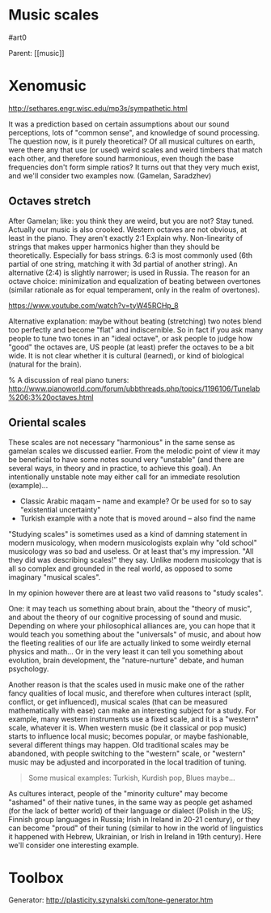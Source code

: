 # Music scales

#art0

Parent: [[music]]

# Xenomusic

http://sethares.engr.wisc.edu/mp3s/sympathetic.html

It was a prediction based on certain assumptions about our sound perceptions, lots of "common sense", and knowledge of sound processing. The question now, is it purely theoretical? Of all musical cultures on earth, were there any that use (or used) weird scales and weird timbers that match each other, and therefore sound harmonious, even though the base frequencies don't form simple ratios?
It turns out that they very  much exist, and we'll consider two examples now. (Gamelan, Saradzhev)

## Octaves stretch
After Gamelan; like: you think they are weird, but you are not? Stay tuned. Actually our music is also crooked. Western octaves are not obvious, at least in the piano. They aren't exactly 2:1
Explain why. Non-linearity of strings that makes upper harmonics higher than they should be theoretically. Especially for bass strings. 6:3 is most commonly used (6th partial of one string, matching it with 3d partial of another string). An alternative (2:4) is slightly narrower; is used in Russia. The reason for an octave choice: minimization and equalization of beating between overtones (similar rationale as for equal temperament, only in the realm of overtones).

https://www.youtube.com/watch?v=tyW45RCHp_8

Alternative explanation: maybe without beating (stretching) two notes blend too perfectly and become "flat" and indiscernible. So in fact if you ask many people to tune two tones in an "ideal octave", or ask people to judge how "good" the octaves are, US people (at least) prefer the octaves to be a bit wide. It is not clear whether it is cultural (learned), or kind of biological (natural for the brain).

% A discussion of real piano tuners: 
http://www.pianoworld.com/forum/ubbthreads.php/topics/1196106/Tunelab%206:3%20octaves.html

## Oriental scales

These scales are not necessary "harmonious" in the same sense as gamelan scales we discussed earlier. From the melodic point of view it may be beneficial to have some notes sound very "unstable" (and there are several ways, in theory and in practice, to achieve this goal). An intentionally unstable note may either call for an immediate resolution (example)…
* Classic Arabic maqam – name and example?
Or be used for so to say "existential uncertainty"
* Turkish example with a note that is moved around – also find the name

"Studying scales" is sometimes used as a kind of damning statement in modern musicology, when modern musicologists explain why "old school" musicology was so bad and useless. Or at least that's my impression. "All they did was describing scales!" they say. Unlike modern musicology that is all so complex and grounded in the real world, as opposed to some imaginary "musical scales".

In my opinion however there are at least two valid reasons to "study scales".

One: it may teach us something about brain, about the "theory of music", and about the theory of our cognitive processing of sound and music. Depending on where your philosophical alliances are, you can hope that it would teach you something about the "universals" of music, and about how the fleeting realities of our life are actually linked to some weirdly eternal physics and math… Or in the very least it can tell you something about evolution, brain development, the "nature-nurture" debate, and human psychology.

Another reason is that the scales used in music make one of the rather fancy qualities of local music, and therefore when cultures interact (split, conflict, or get influenced), musical scales (that can be measured mathematically with ease) can make an interesting subject for a study. For example, many western instruments use a fixed scale, and it is a "western" scale, whatever it is. When western music (be it classical or pop music) starts to influence local music; becomes popular, or maybe fashionable, several different things may happen. Old traditional scales may be abandoned, with people switching to the "western" scale, or "western" music may be adjusted and incorporated in the local tradition of tuning. 

> Some musical examples: Turkish, Kurdish pop, Blues maybe…

As cultures interact, people of the "minority culture" may become "ashamed" of their native tunes, in the same way as people get ashamed (for the lack of better world) of their language or dialect (Polish in the US; Finnish group languages in Russia; Irish in Ireland in 20-21 century), or they can become "proud" of their tuning (similar to how in the world of linguistics it happened with Hebrew, Ukrainian, or Irish in Ireland in 19th century). 
Here we'll consider one interesting example.

# Toolbox

Generator: http://plasticity.szynalski.com/tone-generator.htm 
